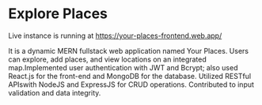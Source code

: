 # Explore Places

Live instance is running at https://your-places-frontend.web.app/

It is a dynamic MERN fullstack web application named Your Places. Users can explore, add places, and view locations on an integrated map.Implemented user authentication with JWT and Bcrypt; also used React.js for the front-end and MongoDB for the database. Utilized RESTful APIswith NodeJS and ExpressJS for CRUD operations. Contributed to input validation and data integrity.
